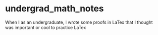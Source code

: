 # undergrad_math_notes
When I as an undergraduate, I wrote some proofs in LaTex that I thought was important or cool to practice LaTex
